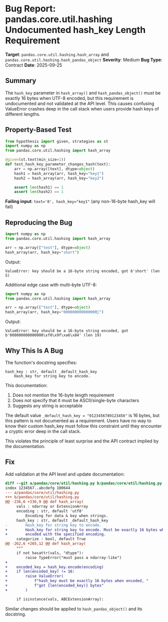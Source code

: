 # Bug Report: pandas.core.util.hashing Undocumented hash_key Length Requirement

**Target**: `pandas.core.util.hashing.hash_array` and `pandas.core.util.hashing.hash_pandas_object`
**Severity**: Medium
**Bug Type**: Contract
**Date**: 2025-09-25

## Summary

The `hash_key` parameter in `hash_array()` and `hash_pandas_object()` must be exactly 16 bytes when UTF-8 encoded, but this requirement is undocumented and not validated at the API level. This causes confusing ValueError crashes deep in the call stack when users provide hash keys of different lengths.

## Property-Based Test

```python
from hypothesis import given, strategies as st
import numpy as np
from pandas.core.util.hashing import hash_array

@given(st.text(min_size=1))
def test_hash_key_parameter_changes_hash(text):
    arr = np.array([text], dtype=object)
    hash1 = hash_array(arr, hash_key="key1")
    hash2 = hash_array(arr, hash_key="key2")

    assert len(hash1) == 1
    assert len(hash2) == 1
```

**Failing input**: `text='0', hash_key="key1"` (any non-16-byte hash_key will fail)

## Reproducing the Bug

```python
import numpy as np
from pandas.core.util.hashing import hash_array

arr = np.array(["test"], dtype=object)
hash_array(arr, hash_key="short")
```

Output:
```
ValueError: key should be a 16-byte string encoded, got b'short' (len 5)
```

Additional edge case with multi-byte UTF-8:
```python
import numpy as np
from pandas.core.util.hashing import hash_array

arr = np.array(["test"], dtype=object)
hash_array(arr, hash_key="000000000000000🦄")
```

Output:
```
ValueError: key should be a 16-byte string encoded, got b'000000000000000\xf0\x9f\xa6\x84' (len 19)
```

## Why This Is A Bug

The function's docstring specifies:
```
hash_key : str, default _default_hash_key
    Hash_key for string key to encode.
```

This documentation:
1. Does not mention the 16-byte length requirement
2. Does not specify that it must be ASCII/single-byte characters
3. Suggests any string is acceptable

The default value `_default_hash_key = "0123456789123456"` is 16 bytes, but this pattern is not documented as a requirement. Users have no way to know their custom hash_key must follow this constraint until they encounter a cryptic error deep in the call stack.

This violates the principle of least surprise and the API contract implied by the documentation.

## Fix

Add validation at the API level and update documentation:

```diff
diff --git a/pandas/core/util/hashing.py b/pandas/core/util/hashing.py
index 1234567..abcdefg 100644
--- a/pandas/core/util/hashing.py
+++ b/pandas/core/util/hashing.py
@@ -236,6 +236,9 @@ def hash_array(
     vals : ndarray or ExtensionArray
     encoding : str, default 'utf8'
         Encoding for data & key when strings.
     hash_key : str, default _default_hash_key
-        Hash_key for string key to encode.
+        Hash_key for string key to encode. Must be exactly 16 bytes when
+        encoded with the specified encoding.
     categorize : bool, default True
@@ -262,6 +265,12 @@ def hash_array(
     """
     if not hasattr(vals, "dtype"):
         raise TypeError("must pass a ndarray-like")
+
+    encoded_key = hash_key.encode(encoding)
+    if len(encoded_key) != 16:
+        raise ValueError(
+            f"hash_key must be exactly 16 bytes when encoded, "
+            f"got {len(encoded_key)} bytes"
+        )

     if isinstance(vals, ABCExtensionArray):
```

Similar changes should be applied to `hash_pandas_object()` and its docstring.